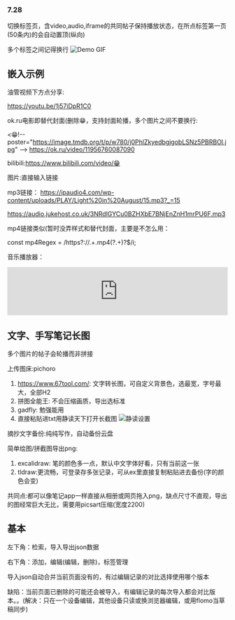 ### 7.28 
切换标签页，含video,audio,iframe的共同帖子保持播放状态，在所点标签第一页(50条内)的会自动置顶(纵向)

多个标签之间记得换行
![Demo GIF](https://i.imgur.com/Lyxsj7k.gif)

## 嵌入示例
油管视频下方点分享:

https://youtu.be/1j57iDpR1C0

ok.ru电影即替代封面(删除😁，支持封面轮播，多个图片之间不要换行:

<😁!-- poster="https://image.tmdb.org/t/p/w780/j0PhlZkyedbgjgobLSNz5PBRBOl.jpg" -->
https://ok.ru/video/11956760087090  

bilibili:https://www.bilibili.com/video/😁

图片:直接输入链接

mp3链接：
https://ipaudio4.com/wp-content/uploads/PLAY/Light%20in%20August/15.mp3?_=15

https://audio.jukehost.co.uk/3NRdlGYCu0BZHXbE7BNjEnZnH1mrPU6F.mp3

mp4链接类似(暂时没弄样式和替代封面，主要是不怎么用：

const mp4Regex = /https?:\/\/.+\.mp4(\?.+)?$/i;

音乐播放器：

<iframe src="https://music-xi-black.vercel.app/?playlist=13494662713&theme=dark&themeColor=%231d1d5c" width="100%" height="110" style="border: none; border-radius: 0px;" frameborder="0"></iframe>

## 文字、手写笔记长图
多个图片的帖子会轮播而非拼接

上传图床:pichoro

1. https://www.67tool.com/: 文字转长图，可自定义背景色，选最宽，字号最大，全部H2
2. 拼图全能王: 不会压缩画质，导出选标准
3. gadfly: 勉强能用
4. 直接粘贴进txt用静读天下打开长截图
   ![静读设置](https://i.imgur.com/ulfCdKn.jpeg)

摘抄文字备份:纯纯写作，自动备份云盘

简单绘图/拼截图导出png:
1. excalidraw: 笔的颜色多一点，默认中文字体好看，只有当前这一张
2. tldraw:更流畅，可登录存多张记录，可从ex里直接复制粘贴进去备份(字的颜色会变)

共同点:都可以像笔记app一样直接从相册或网页拖入png，缺点尺寸不直观，导出的图经常巨大无比，需要用picsart压缩(宽度2200)

## 基本
左下角：检索，导入导出json数据

右下角：添加，编辑(编辑，删除)，标签管理

导入json自动合并当前页面没有的，有过编辑记录的对比选择使用哪个版本

缺陷：当前页面已删除的可能还会被导入，有编辑记录的每次导入都会对比版本。。(解决：只在一个设备编辑，其他设备只读或换浏览器编辑，或用flomo当草稿同步)






